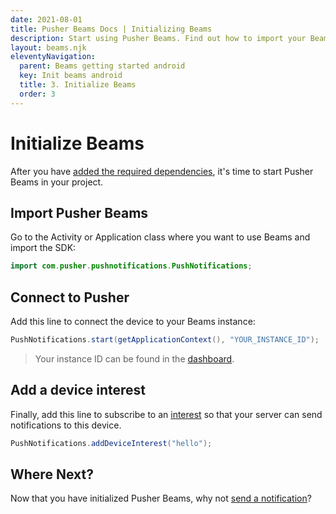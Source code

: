 ```yaml
---
date: 2021-08-01
title: Pusher Beams Docs | Initializing Beams
description: Start using Pusher Beams. Find out how to import your Beams SDK, connect to Pusher and start sending notifications to all your users' devices.
layout: beams.njk
eleventyNavigation:
  parent: Beams getting started android
  key: Init beams android
  title: 3. Initialize Beams
  order: 3
---
```


# Initialize Beams

After you have [added the required dependencies](/docs/beams/getting-started/android/sdk-integration/), it's time to start Pusher Beams in your project.

## Import Pusher Beams

Go to the Activity or Application class where you want to use Beams and import the SDK:

```java
import com.pusher.pushnotifications.PushNotifications;
```

## Connect to Pusher

Add this line to connect the device to your Beams instance:

```java
PushNotifications.start(getApplicationContext(), "YOUR_INSTANCE_ID");
```

> Your instance ID can be found in the [dashboard](https://dashboard.pusher.com/beams).

## Add a device interest

Finally, add this line to subscribe to an [interest](/docs/beams/concepts/device-interests) so that your server can send notifications to this device.

```java
PushNotifications.addDeviceInterest("hello");
```

## Where Next?

Now that you have initialized Pusher Beams, why not [send a notification](/docs/beams/getting-started/android/publish-notifications/)?
